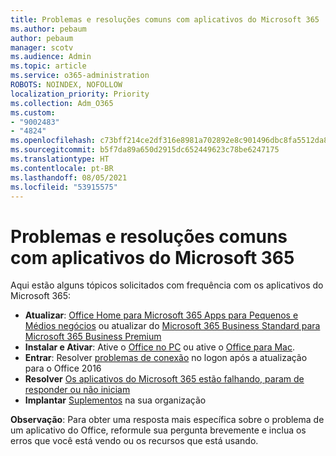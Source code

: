 ```yaml
---
title: Problemas e resoluções comuns com aplicativos do Microsoft 365
ms.author: pebaum
author: pebaum
manager: scotv
ms.audience: Admin
ms.topic: article
ms.service: o365-administration
ROBOTS: NOINDEX, NOFOLLOW
localization_priority: Priority
ms.collection: Adm_O365
ms.custom:
- "9002483"
- "4824"
ms.openlocfilehash: c73bff214ce2df316e8981a702892e8c901496dbc8fa5512da82ff6f79cce1e2
ms.sourcegitcommit: b5f7da89a650d2915dc652449623c78be6247175
ms.translationtype: HT
ms.contentlocale: pt-BR
ms.lasthandoff: 08/05/2021
ms.locfileid: "53915575"
---
```

# <a name="common-issues-and-resolutions-with-microsoft-365-apps"></a>Problemas e resoluções comuns com aplicativos do Microsoft 365

Aqui estão alguns tópicos solicitados com frequência com os aplicativos do Microsoft 365:

- **Atualizar**:  [Office Home para Microsoft 365 Apps para Pequenos e Médios negócios](https://support.office.com/article/how-do-i-upgrade-office-ee68f6cf-422f-464a-82ec-385f65391350#OfficeVersion=Office_365_subscription) ou atualizar do [Microsoft 365 Business Standard para Microsoft 365 Business Premium](https://docs.microsoft.com/microsoft-365/business/migrate-to-microsoft-365-business)
- **Instalar e Ativar**: Ative o [Office no PC](https://support.office.com/article/activate-office-5bd38f38-db92-448b-a982-ad170b1e187e) ou ative o [Office para Mac](https://support.office.com/article/activate-office-for-mac-7f6646b1-bb14-422a-9ad4-a53410fcefb2).
- **Entrar**: Resolver [problemas de conexão](https://docs.microsoft.com/office365/troubleshoot/authentication/connection-issue-when-sign-in-office-2016) no logon após a atualização para o Office 2016
- **Resolver** [Os aplicativos do Microsoft 365 estão falhando, param de responder ou não iniciam](https://docs.microsoft.com/alchemyinsights/office-apps-don't-launch-start)
- **Implantar** [Suplementos](https://docs.microsoft.com/microsoft-365/admin/manage/manage-deployment-of-add-ins?view=o365-worldwide) na sua organização

**Observação**: Para obter uma resposta mais específica sobre o problema de um aplicativo do Office, reformule sua pergunta brevemente e inclua os erros que você está vendo ou os recursos que está usando.
